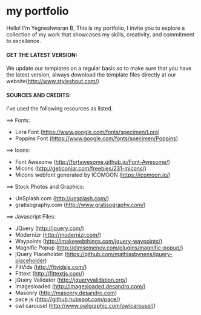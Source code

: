 # my portfolio


Hello! I'm Yegneshwaran B, This is my portfolio, I invite you to explore a collection of my work that 
showcases my skills, creativity, and commitment to excellence.


#### GET THE LATEST VERSION:

We update our templates on a regular basis so to make sure that you have the latest version, 
always download the template files directly at our website(http://www.styleshout.com/)


#### SOURCES AND CREDITS:

I've used the following resources as listed.

==> Fonts:
 - Lora Font (https://www.google.com/fonts/specimen/Lora)
 - Poppins Font (https://www.google.com/fonts/specimen/Poppins) 

==> Icons:
 - Font Awesome (http://fortawesome.github.io/Font-Awesome/)
 - Micons (http://geticonjar.com/freebies/231-micons/)
 - Micons webfont generated by ICOMOON (https://icomoon.io/)

==> Stock Photos and Graphics:
 - UnSplash.com (http://unsplash.com/)
 - gratisography.com (http://www.gratisography.com/)
 
==> Javascript Files:

 - JQuery (http://jquery.com/)
 - Modernizr (http://modernizr.com/)
 - Waypoints (http://imakewebthings.com/jquery-waypoints/)
 - Magnific Popup (http://dimsemenov.com/plugins/magnific-popup/)
 - jQuery Placeholder (https://github.com/mathiasbynens/jquery-placeholder)
 - FitVids (http://fitvidsjs.com/)
 - Fittext (http://fittextjs.com/)
 - jQuery Validator (http://jqueryvalidation.org/)
 - Imagesloaded (http://imagesloaded.desandro.com/)
 - Masonry (http://masonry.desandro.com)
 - pace js (http://github.hubspot.com/pace/) 
 - owl carousel (http://www.owlgraphic.com/owlcarousel/)
